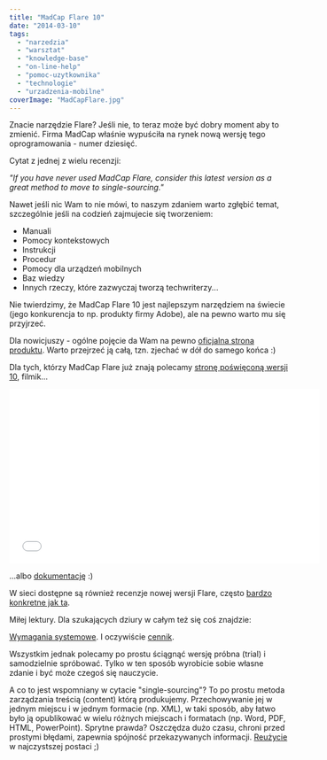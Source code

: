 ```yaml
---
title: "MadCap Flare 10"
date: "2014-03-10"
tags:
  - "narzedzia"
  - "warsztat"
  - "knowledge-base"
  - "on-line-help"
  - "pomoc-uzytkownika"
  - "technologie"
  - "urzadzenia-mobilne"
coverImage: "MadCapFlare.jpg"
---
```


Znacie narzędzie Flare? Jeśli nie, to teraz może być dobry moment aby to
zmienić. Firma MadCap właśnie wypuściła na rynek nową wersję tego
oprogramowania - numer dziesięć.

Cytat z jednej z wielu recenzji:

_"If you have never used MadCap Flare, consider this latest version as a great
method to move to single-sourcing."_

Nawet jeśli nic Wam to nie mówi, to naszym zdaniem warto zgłębić temat,
szczególnie jeśli na codzień zajmujecie się tworzeniem:

- Manuali
- Pomocy kontekstowych
- Instrukcji
- Procedur
- Pomocy dla urządzeń mobilnych
- Baz wiedzy
- Innych rzeczy, które zazwyczaj tworzą techwriterzy...

Nie twierdzimy, że MadCap Flare 10 jest najlepszym narzędziem na świecie (jego
konkurencja to np. produkty firmy Adobe), ale na pewno warto mu się przyjrzeć.

Dla nowicjuszy - ogólne pojęcie da Wam na pewno
[oficjalna strona produktu](http://www.madcapsoftware.com/products/flare/).
Warto przejrzeć ją całą, tzn. zjechać w dół do samego końca :)

Dla tych, którzy MadCap Flare już znają polecamy
[stronę poświęconą wersji 10](http://www.madcapsoftware.com/flare10/), filmik...

<iframe src="//www.youtube.com/embed/IFutO2km3BQ?rel=0" width="560" height="315" frameBorder="0" allowFullScreen="allowFullScreen"></iframe>

...albo
[dokumentację](http://docs.madcapsoftware.com/FlareV10/FlareWhatsNewGuide.pdf)
:)

W sieci dostępne są również recenzje nowej wersji Flare, często
[bardzo konkretne jak ta](http://kaiweber.wordpress.com/2014/03/05/whats-new-in-madcap-flare-10-the-nitty-gritty/).

Miłej lektury. Dla szukających dziury w całym też się coś znajdzie:

[Wymagania systemowe](http://kb.madcapsoftware.com/#Flare/Installation_-_Activation_-_Registration/IAR1018F_-_V10_System_Requirements.htm).
I oczywiście
[cennik](http://www.madcapsoftware.com/products/flare/pricing.aspx).

Wszystkim jednak polecamy po prostu ściągnąć wersję próbna (trial) i
samodzielnie spróbować. Tylko w ten sposób wyrobicie sobie własne zdanie i być
może czegoś się nauczycie.

A co to jest wspomniany w cytacie "single-sourcing"? To po prostu metoda
zarządzania treścią (content) którą produkujemy. Przechowywanie jej w jednym
miejscu i w jednym formacie (np. XML), w taki sposób, aby łatwo było ją
opublikować w wielu różnych miejscach i formatach (np. Word, PDF, HTML,
PowerPoint). Sprytne prawda? Oszczędza dużo czasu, chroni przed prostymi
błędami, zapewnia spójność przekazywanych informacji.
[Reużycie](http://techwriter.pl/langlydz-part-fri/) w najczystszej postaci ;)
